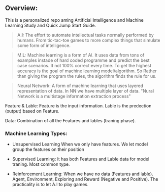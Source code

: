## Overview:
This is a personalized repo aming Artificial Intelligence and Machine Learning Study and Quick Jump Start Guide.

> A.I: The effort to automate intellectual tasks normally performed by humans. From tic-tac-toe games to more complex things that simulate some form of intelligence. 

> M.L: Machine learning is a form of AI. It uses data from tons of examples instade of hard coded programme and predict the best case scenarios. It not 100% correct every time. To get the highest accuracy is the goal of machine learning model/algorithm. So Rather than giving the program the rules, the algorithm finds the rule for us.


> Neural Network: A form of machine learning that uses layered representation of data. In NN we have multiple layer of data. 
"Nural Network is a multistage information extraction process"

Feature & Lable: Feature is the input information. Lable is the predection (output) based on Feature.

Data: Combination of all the Features and lables (traning phase). 

### Machine Learning Types:
- Unsupervised Learning
    When we only have features. We let model group the features on their position

- Supervised Learning:
    It has both Features and Lable data for model traning. Most common type.

- Reinforcement Learning: 
    When we have no data (Features and lable). Agent, Environment, Exploring and Reward (Negative and Positive). The practicality is to let A.I to play games.
